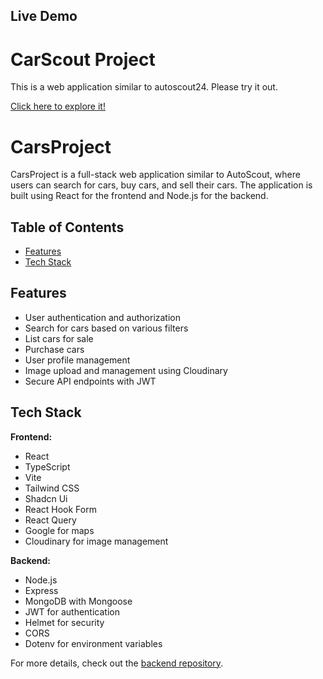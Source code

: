 ## Live Demo

# CarScout Project

This is a web application similar to autoscout24. Please try it out.

[Click here to explore it!](https://next-js-carscout.vercel.app)



# CarsProject

CarsProject is a full-stack web application similar to AutoScout, where users can search for cars, buy cars, and sell their cars. The application is built using React for the frontend and Node.js for the backend.

## Table of Contents

- [Features](#features)
- [Tech Stack](#tech-stack)

## Features

- User authentication and authorization
- Search for cars based on various filters
- List cars for sale
- Purchase cars
- User profile management
- Image upload and management using Cloudinary
- Secure API endpoints with JWT

## Tech Stack

**Frontend:**
- React
- TypeScript
- Vite
- Tailwind CSS
- Shadcn Ui
- React Hook Form
- React Query
- Google for maps
- Cloudinary for image management

**Backend:**
- Node.js
- Express
- MongoDB with Mongoose
- JWT for authentication
- Helmet for security
- CORS
- Dotenv for environment variables

For more details, check out the [backend repository](https://github.com/Snggenes/carscout-server).
